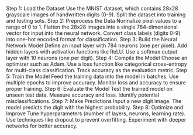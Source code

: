 Step 1: Load the Dataset
Use the MNIST dataset, which contains 28x28 grayscale images of handwritten digits (0-9).
Split the dataset into training and testing sets.
Step 2: Preprocess the Data
Normalize pixel values to a range of 0 to 1.
Flatten the 28x28 images into a single 784-dimensional vector for input into the neural network.
Convert class labels (digits 0-9) into one-hot encoded format for classification.
Step 3: Build the Neural Network Model
Define an input layer with 784 neurons (one per pixel).
Add hidden layers with activation functions like ReLU.
Use a softmax output layer with 10 neurons (one per digit).
Step 4: Compile the Model
Choose an optimizer such as Adam.
Use a loss function like categorical cross-entropy for multi-class classification.
Track accuracy as the evaluation metric.
Step 5: Train the Model
Feed the training data into the model in batches.
Use multiple epochs to improve accuracy.
Monitor loss and accuracy to ensure proper training.
Step 6: Evaluate the Model
Test the trained model on unseen test data.
Measure accuracy and loss.
Identify potential misclassifications.
Step 7: Make Predictions
Input a new digit image.
The model predicts the digit with the highest probability.
Step 8: Optimize and Improve
Tune hyperparameters (number of layers, neurons, learning rate).
Use techniques like dropout to prevent overfitting.
Experiment with deeper networks for better accuracy.
